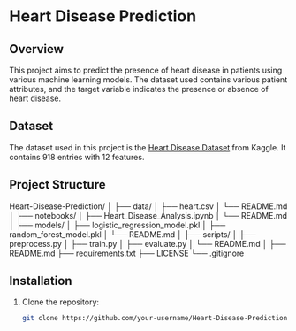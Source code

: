 # Heart Disease Prediction

## Overview
This project aims to predict the presence of heart disease in patients using various machine learning models. The dataset used contains various patient attributes, and the target variable indicates the presence or absence of heart disease.

## Dataset
The dataset used in this project is the [Heart Disease Dataset](https://www.kaggle.com/alexsingth/heart-disease-dataset) from Kaggle. It contains 918 entries with 12 features.

## Project Structure
Heart-Disease-Prediction/
│
├── data/
│   ├── heart.csv
│   └── README.md
│
├── notebooks/
│   ├── Heart_Disease_Analysis.ipynb
│   └── README.md
│
├── models/
│   ├── logistic_regression_model.pkl
│   ├── random_forest_model.pkl
│   └── README.md
│
├── scripts/
│   ├── preprocess.py
│   ├── train.py
│   ├── evaluate.py
│   └── README.md
│
├── README.md
├── requirements.txt
├── LICENSE
└── .gitignore

## Installation
1. Clone the repository:
   ```bash
   git clone https://github.com/your-username/Heart-Disease-Prediction.git
